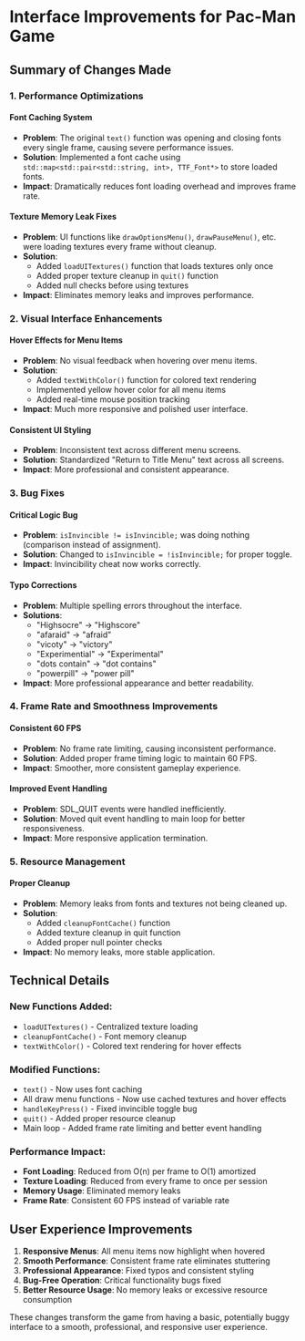 # Interface Improvements for Pac-Man Game

## Summary of Changes Made

### 1. Performance Optimizations

#### Font Caching System
- **Problem**: The original `text()` function was opening and closing fonts every single frame, causing severe performance issues.
- **Solution**: Implemented a font cache using `std::map<std::pair<std::string, int>, TTF_Font*>` to store loaded fonts.
- **Impact**: Dramatically reduces font loading overhead and improves frame rate.

#### Texture Memory Leak Fixes
- **Problem**: UI functions like `drawOptionsMenu()`, `drawPauseMenu()`, etc. were loading textures every frame without cleanup.
- **Solution**: 
  - Added `loadUITextures()` function that loads textures only once
  - Added proper texture cleanup in `quit()` function
  - Added null checks before using textures
- **Impact**: Eliminates memory leaks and improves performance.

### 2. Visual Interface Enhancements

#### Hover Effects for Menu Items
- **Problem**: No visual feedback when hovering over menu items.
- **Solution**: 
  - Added `textWithColor()` function for colored text rendering
  - Implemented yellow hover color for all menu items
  - Added real-time mouse position tracking
- **Impact**: Much more responsive and polished user interface.

#### Consistent UI Styling
- **Problem**: Inconsistent text across different menu screens.
- **Solution**: Standardized "Return to Title Menu" text across all screens.
- **Impact**: More professional and consistent appearance.

### 3. Bug Fixes

#### Critical Logic Bug
- **Problem**: `isInvincible != isInvincible;` was doing nothing (comparison instead of assignment).
- **Solution**: Changed to `isInvincible = !isInvincible;` for proper toggle.
- **Impact**: Invincibility cheat now works correctly.

#### Typo Corrections
- **Problem**: Multiple spelling errors throughout the interface.
- **Solutions**:
  - "Highsocre" → "Highscore"
  - "afaraid" → "afraid"
  - "vicoty" → "victory" 
  - "Experimential" → "Experimental"
  - "dots contain" → "dot contains"
  - "powerpill" → "power pill"
- **Impact**: More professional appearance and better readability.

### 4. Frame Rate and Smoothness Improvements

#### Consistent 60 FPS
- **Problem**: No frame rate limiting, causing inconsistent performance.
- **Solution**: Added proper frame timing logic to maintain 60 FPS.
- **Impact**: Smoother, more consistent gameplay experience.

#### Improved Event Handling
- **Problem**: SDL_QUIT events were handled inefficiently.
- **Solution**: Moved quit event handling to main loop for better responsiveness.
- **Impact**: More responsive application termination.

### 5. Resource Management

#### Proper Cleanup
- **Problem**: Memory leaks from fonts and textures not being cleaned up.
- **Solution**: 
  - Added `cleanupFontCache()` function
  - Added texture cleanup in quit function
  - Added proper null pointer checks
- **Impact**: No memory leaks, more stable application.

## Technical Details

### New Functions Added:
- `loadUITextures()` - Centralized texture loading
- `cleanupFontCache()` - Font memory cleanup
- `textWithColor()` - Colored text rendering for hover effects

### Modified Functions:
- `text()` - Now uses font caching
- All draw menu functions - Now use cached textures and hover effects
- `handleKeyPress()` - Fixed invincible toggle bug
- `quit()` - Added proper resource cleanup
- Main loop - Added frame rate limiting and better event handling

### Performance Impact:
- **Font Loading**: Reduced from O(n) per frame to O(1) amortized
- **Texture Loading**: Reduced from every frame to once per session
- **Memory Usage**: Eliminated memory leaks
- **Frame Rate**: Consistent 60 FPS instead of variable rate

## User Experience Improvements

1. **Responsive Menus**: All menu items now highlight when hovered
2. **Smooth Performance**: Consistent frame rate eliminates stuttering
3. **Professional Appearance**: Fixed typos and consistent styling
4. **Bug-Free Operation**: Critical functionality bugs fixed
5. **Better Resource Usage**: No memory leaks or excessive resource consumption

These changes transform the game from having a basic, potentially buggy interface to a smooth, professional, and responsive user experience.